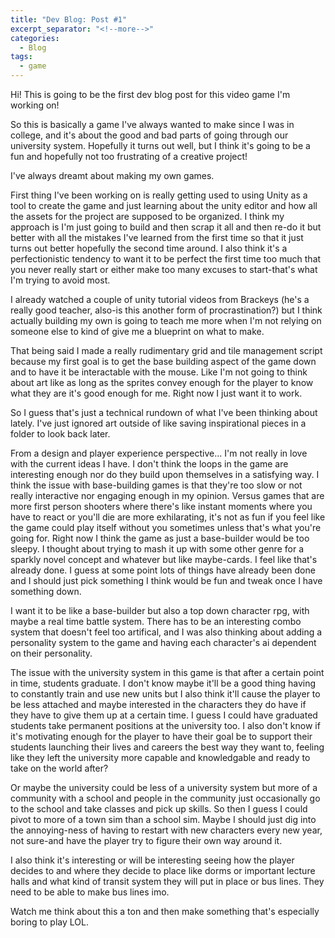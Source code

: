 ```yaml
---
title: "Dev Blog: Post #1"
excerpt_separator: "<!--more-->"
categories:
  - Blog
tags:
  - game
---
```


Hi! This is going to be the first dev blog post for this video game I'm working on! 

So this is basically a game I've always wanted to make since I was in college, and it's about the good and bad parts of going through our university system. Hopefully it turns out well, but I think it's going to be a fun and hopefully not too frustrating of a creative project! 

I've always dreamt about making my own games.

First thing I've been working on is really getting used to using Unity as a tool to create the game and just learning about the unity editor and how all the assets for the project are supposed to be organized. I think my approach is I'm just going to build and then scrap it all and then re-do it but better with all the mistakes I've learned from the first time so that it just turns out better hopefully the second time around. I also think it's a perfectionistic tendency to want it to be perfect the first time too much that you never really start or either make too many excuses to start-that's what I'm trying to avoid most. 

I already watched a couple of unity tutorial videos from Brackeys (he's a really good teacher, also-is this another form of procrastination?) but I think actually building my own is going to teach me more when I'm not relying on someone else to kind of give me a blueprint on what to make.

That being said I made a really rudimentary grid and tile management script because my first goal is to get the base building aspect of the game down and to have it be interactable with the mouse. Like I'm not going to think about art like as long as the sprites convey enough for the player to know what they are it's good enough for me. Right now I just want it to work. 

So I guess that's just a technical rundown of what I've been thinking about lately. I've just ignored art outside of like saving inspirational pieces in a folder to look back later.

From a design and player experience perspective... I'm not really in love with the current ideas I have. I don't think the loops in the game are interesting enough nor do they build upon themselves in a satisfying way. I think the issue with base-building games is that they're too slow or not really interactive nor engaging enough in my opinion. Versus games that are more first person shooters where there's like instant moments where you have to react or you'll die are more exhilarating, it's not as fun if you feel like the game could play itself without you sometimes unless that's what you're going for. Right now I think the game as just a base-builder would be too sleepy. I thought about trying to mash it up with some other genre for a sparkly novel concept and whatever but like maybe-cards. I feel like that's already done. I guess at some point lots of things have already been done and I should just pick something I think would be fun and tweak once I have something down.

I want it to be like a base-builder but also a top down character rpg, with maybe a real time battle system. There has to be an interesting combo system that doesn't feel too artifical, and I was also thinking about adding a personality system to the game and having each character's ai dependent on their personality.

The issue with the university system in this game is that after a certain point in time, students graduate. I don't know maybe it'll be a good thing having to constantly train and use new units but I also think it'll cause the player to be less attached and maybe interested in the characters they do have if they have to give them up at a certain time. I guess I could have graduated students take permanent positions at the university too. I also don't know if it's motivating enough for the player to have their goal be to support their students launching their lives and careers the best way they want to, feeling like they left the university more capable and knowledgable and ready to take on the world after?

Or maybe the university could be less of a university system but more of a community with a school and people in the community just occasionally go to the school and take classes and pick up skills. So then I guess I could pivot to more of a town sim than a school sim. Maybe I should just dig into the annoying-ness of having to restart with new characters every new year, not sure-and have the player try to figure their own way around it. 

I also think it's interesting or will be interesting seeing how the player decides to and where they decide to place like dorms or important lecture halls and what kind of transit system they will put in place or bus lines. They need to be able to make bus lines imo.

Watch me think about this a ton and then make something that's especially boring to play LOL.
